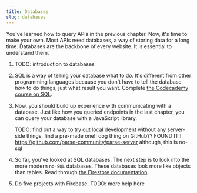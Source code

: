 ```yaml
---
title: Databases
slug: databases
---
```


You've learned how to query APIs in the previous chapter. Now, it's time to make
your own. Most APIs need databases, a way of storing data for a long time.
Databases are the backbone of every website. It is essential to understand them.

  1. TODO: introduction to databases

  2. SQL is a way of telling your database what to do. It's different from other
  programming languages because you don't have to tell the database _how_ to do
  things, just what result you want. Complete [the Codecademy course on
  SQL][codecademy-sql].

  3. Now, you should build up experience with communicating with a database.
  Just like how you queried endpoints in the last chapter, you can query your
  database with a JavaScript library.

     TODO: find out a way to try out local development without any server-side
     things, find a pre-made one!! dog thing on GitHub??
       FOUND IT!! <https://github.com/parse-community/parse-server>  although,
       this is no-sql

  4. So far, you've looked at SQL databases. The next step is to look into the
     more modern `no-SQL` databases. These databases look more like objects than
     tables. Read through [the Firestore documentation][firestore-docs].

  5. Do five projects with Firebase.
    TODO: more help here

[codecademy-sql]: https://www.codecademy.com/learn/learn-sql
[firestore-docs]: https://firebase.google.com/docs/firestore
